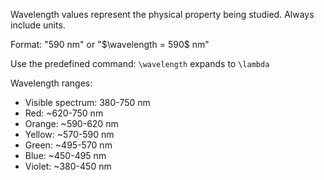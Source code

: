Wavelength values represent the physical property being studied. Always include units.

Format: "590 nm" or "$\wavelength = 590$ nm"

Use the predefined command: `\wavelength` expands to `\lambda`

Wavelength ranges:
- Visible spectrum: 380-750 nm
- Red: ~620-750 nm
- Orange: ~590-620 nm
- Yellow: ~570-590 nm
- Green: ~495-570 nm
- Blue: ~450-495 nm
- Violet: ~380-450 nm

